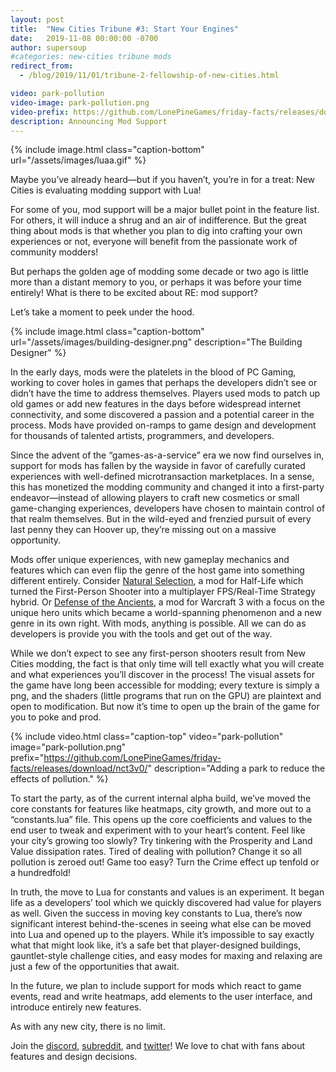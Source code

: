 ```yaml
---
layout: post
title:  "New Cities Tribune #3: Start Your Engines"
date:   2019-11-08 00:00:00 -0700
author: supersoup
#categories: new-cities tribune mods
redirect_from:
  - /blog/2019/11/01/tribune-2-fellowship-of-new-cities.html

video: park-pollution
video-image: park-pollution.png
video-prefix: https://github.com/LonePineGames/friday-facts/releases/download/nct3v0/
description: Announcing Mod Support
---
```


{% include image.html class="caption-bottom"
  url="/assets/images/luaa.gif" %}

Maybe you’ve already heard—but if you haven’t, you’re in for a treat: New Cities is evaluating modding support with Lua!

<!--more-->

For some of you, mod support will be a major bullet point in the feature list. For others, it will induce a shrug and an air of indifference. But the great thing about mods is that whether you plan to dig into crafting your own experiences or not, everyone will benefit from the passionate work of community modders!

But perhaps the golden age of modding some decade or two ago is little more than a distant memory to you, or perhaps it was before your time entirely! What is there to be excited about RE: mod support?

Let’s take a moment to peek under the hood.

{% include image.html class="caption-bottom"
  url="/assets/images/building-designer.png"
  description="The Building Designer" %}

In the early days, mods were the platelets in the blood of PC Gaming, working to cover holes in games that perhaps the developers didn’t see or didn’t have the time to address themselves. Players used mods to patch up old games or add new features in the days before widespread internet connectivity, and some discovered a passion and a potential career in the process. Mods have provided on-ramps to game design and development for thousands of talented artists, programmers, and developers.

Since the advent of the “games-as-a-service” era we now find ourselves in, support for mods has fallen by the wayside in favor of carefully curated experiences with well-defined microtransaction marketplaces. In a sense, this has monetized the modding community and changed it into a first-party endeavor—instead of allowing players to craft new cosmetics or small game-changing experiences, developers have chosen to maintain control of that realm themselves. But in the wild-eyed and frenzied pursuit of every last penny they can Hoover up, they’re missing out on a massive opportunity.

Mods offer unique experiences, with new gameplay mechanics and features which can even flip the genre of the host game into something different entirely. Consider [Natural Selection]( https://www.moddb.com/mods/natural-selection), a mod for Half-Life which turned the First-Person Shooter into a multiplayer FPS/Real-Time Strategy hybrid. Or [Defense of the Ancients]( https://www.moddb.com/mods/dota-allstars), a mod for Warcraft 3 with a focus on the unique hero units which became a world-spanning phenomenon and a new genre in its own right. With mods, anything is possible. All we can do as developers is provide you with the tools and get out of the way.

While we don’t expect to see any first-person shooters result from New Cities modding, the fact is that only time will tell exactly what you will create and what experiences you’ll discover in the process! The visual assets for the game have long been accessible for modding; every texture is simply a png, and the shaders (little programs that run on the GPU) are plaintext and open to modification. But now it’s time to open up the brain of the game for you to poke and prod.

{% include video.html class="caption-top"
  video="park-pollution" image="park-pollution.png"
  prefix="https://github.com/LonePineGames/friday-facts/releases/download/nct3v0/"
  description="Adding a park to reduce the effects of pollution." %}

To start the party, as of the current internal alpha build, we’ve moved the core constants for features like heatmaps, city growth, and more out to a “constants.lua” file. This opens up the core coefficients and values to the end user to tweak and experiment with to your heart’s content. Feel like your city’s growing too slowly? Try tinkering with the Prosperity and Land Value dissipation rates. Tired of dealing with pollution? Change it so all pollution is zeroed out! Game too easy? Turn the Crime effect up tenfold or a hundredfold!

In truth, the move to Lua for constants and values is an experiment. It began life as a developers’ tool which we quickly discovered had value for players as well. Given the success in moving key constants to Lua, there’s now significant interest behind-the-scenes in seeing what else can be moved into Lua and opened up to the players. While it’s impossible to say exactly what that might look like, it’s a safe bet that player-designed buildings, gauntlet-style challenge cities, and easy modes for maxing and relaxing are just a few of the opportunities that await.

In the future, we plan to include support for mods which react to game events, read and write heatmaps, add elements to the user interface, and introduce entirely new features.

As with any new city, there is no limit.

Join the [discord], [subreddit], and [twitter]! We love to chat with fans about features and design decisions.

[subreddit]: https://www.reddit.com/r/New_Cities
[discord]: https://discord.gg/udgeB2E
[twitter]: https://twitter.com/lone_pine_games


